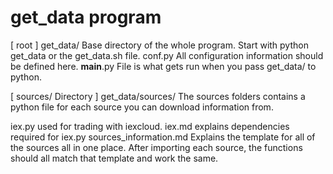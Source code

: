 # get_data program


[ root ]
get_data/
  Base directory of the whole program. Start with python get_data or the get_data.sh file.
  conf.py
    All configuration information should be defined here.
  __main__.py
    File is what gets run when you pass get_data/ to python.


[ sources/ Directory ]
get_data/sources/
  The sources folders contains a python file for each source you can download information from.

  iex.py
    used for trading with iexcloud.
  iex.md
    explains dependencies required for iex.py
  sources_information.md
    Explains the template for all of the sources all in one place. After importing
    each source, the functions should all match that template and work the same.
